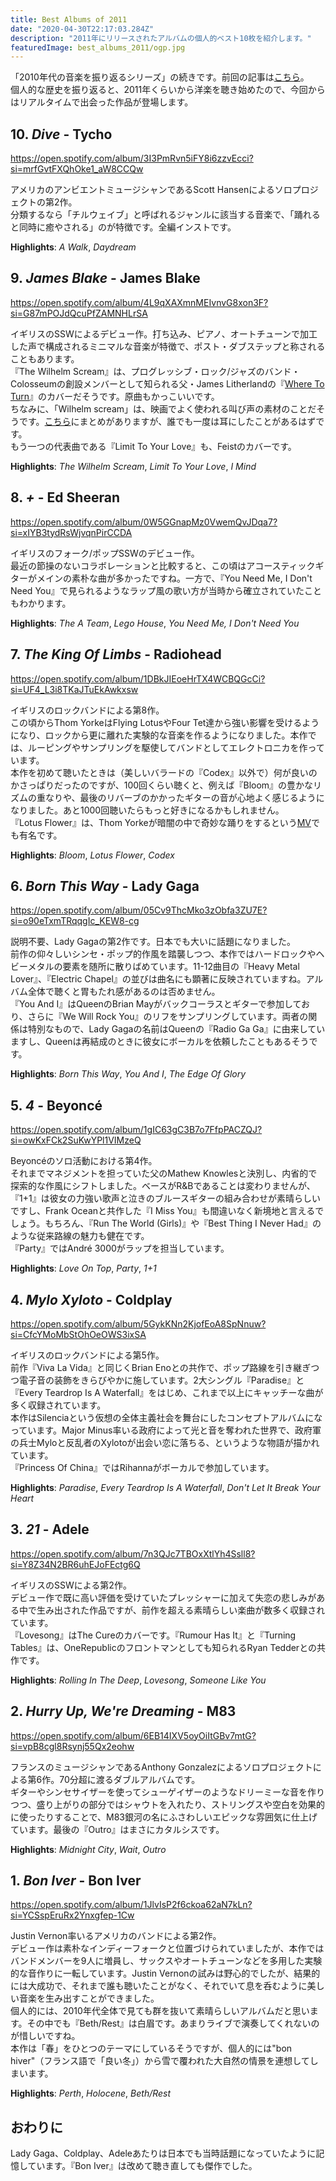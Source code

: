 ```yaml
---
title: Best Albums of 2011
date: "2020-04-30T22:17:03.284Z"
description: "2011年にリリースされたアルバムの個人的ベスト10枚を紹介します。"
featuredImage: best_albums_2011/ogp.jpg
---
```


「2010年代の音楽を振り返るシリーズ」の続きです。前回の記事は[こちら](https://hippocampus-garden.com/best_albums_2010/)。  
個人的な歴史を振り返ると、2011年くらいから洋楽を聴き始めたので、今回からはリアルタイムで出会った作品が登場します。

## 10. *Dive* - Tycho
https://open.spotify.com/album/3I3PmRvn5iFY8i6zzvEcci?si=mrfGvtFXQhOke1_aW8CCQw

アメリカのアンビエントミュージシャンであるScott Hansenによるソロプロジェクトの第2作。  
分類するなら「チルウェイブ」と呼ばれるジャンルに該当する音楽で、「踊れると同時に癒やされる」のが特徴です。全編インストです。

**Highlights**: *A Walk*, *Daydream*

## 9. *James Blake* - James Blake
https://open.spotify.com/album/4L9qXAXmnMEIvnvG8xon3F?si=G87mPOJdQcuPfZAMNHLrSA

イギリスのSSWによるデビュー作。打ち込み、ピアノ、オートチューンで加工した声で構成されるミニマルな音楽が特徴で、ポスト・ダブステップと称されることもあります。  
『The Wilhelm Scream』は、プログレッシブ・ロック/ジャズのバンド・Colosseumの創設メンバーとして知られる父・James Litherlandの『[Where To Turn](https://open.spotify.com/track/2otu7rCdh00SdDHpviTch9?si=911u7yy-SImLDhCwpwWSXw)』のカバーだそうです。原曲もかっこいいです。  
ちなみに、「Wilhelm scream」は、映画でよく使われる叫び声の素材のことだそうです。[こちら](https://youtu.be/cdbYsoEasio)にまとめがありますが、誰でも一度は耳にしたことがあるはずです。  
もう一つの代表曲である『Limit To Your Love』も、Feistのカバーです。

**Highlights**: *The Wilhelm Scream*, *Limit To Your Love*, *I Mind*

## 8. *+* - Ed Sheeran
https://open.spotify.com/album/0W5GGnapMz0VwemQvJDqa7?si=xIYB3tydRsWjvqnPirCCDA

イギリスのフォーク/ポップSSWのデビュー作。  
最近の節操のないコラボレーションと比較すると、この頃はアコースティックギターがメインの素朴な曲が多かったですね。一方で、『You Need Me, I Don't Need You』で見られるようなラップ風の歌い方が当時から確立されていたこともわかります。

**Highlights**: *The A Team*, *Lego House*, *You Need Me, I Don't Need You*

## 7. *The King Of Limbs*  - Radiohead
https://open.spotify.com/album/1DBkJIEoeHrTX4WCBQGcCi?si=UF4_L3i8TKaJTuEkAwkxsw

イギリスのロックバンドによる第8作。  
この頃からThom YorkeはFlying LotusやFour Tet達から強い影響を受けるようになり、ロックから更に離れた実験的な音楽を作るようになりました。本作では、ルーピングやサンプリングを駆使してバンドとしてエレクトロニカを作っています。  
本作を初めて聴いたときは（美しいバラードの『Codex』以外で）何が良いのかさっぱりだったのですが、100回くらい聴くと、例えば『Bloom』の豊かなリズムの重なりや、最後のリバーブのかかったギターの音が心地よく感じるようになりました。あと1000回聴いたらもっと好きになるかもしれません。  
『Lotus Flower』は、Thom Yorkeが暗闇の中で奇妙な踊りをするという[MV](https://youtu.be/cfOa1a8hYP8)でも有名です。

**Highlights**: *Bloom*, *Lotus Flower*, *Codex*

## 6. *Born This Way* - Lady Gaga
https://open.spotify.com/album/05Cv9ThcMko3zObfa3ZU7E?si=o90eTxmTRqqgIc_KEW8-cg

説明不要、Lady Gagaの第2作です。日本でも大いに話題になりました。  
前作の仰々しいシンセ・ポップ的作風を踏襲しつつ、本作ではハードロックやヘビーメタルの要素を随所に散りばめています。11-12曲目の『Heavy Metal Lover』、『Electric Chapel』の並びは曲名にも顕著に反映されていますね。アルバム全体で聴くと胃もたれ感があるのは否めません。  
『You And I』はQueenのBrian Mayがバックコーラスとギターで参加しており、さらに『We Will Rock You』のリフをサンプリングしています。両者の関係は特別なもので、Lady Gagaの名前はQueenの『Radio Ga Ga』に由来していますし、Queenは再結成のときに彼女にボーカルを依頼したこともあるそうです。

**Highlights**: *Born This Way*, *You And I*, *The Edge Of Glory*

## 5. *4* - Beyoncé
https://open.spotify.com/album/1gIC63gC3B7o7FfpPACZQJ?si=owKxFCk2SuKwYPl1VIMzeQ

Beyoncéのソロ活動における第4作。  
それまでマネジメントを担っていた父のMathew Knowlesと決別し、内省的で探索的な作風にシフトしました。ベースがR&Bであることは変わりませんが、『1+1』は彼女の力強い歌声と泣きのブルースギターの組み合わせが素晴らしいですし、Frank Oceanと共作した『I Miss You』も間違いなく新境地と言えるでしょう。もちろん、『Run The World (Girls)』や『Best Thing I Never Had』のような従来路線の魅力も健在です。  
『Party』ではAndré 3000がラップを担当しています。

**Highlights**: *Love On Top*, *Party*, *1+1*

## 4. *Mylo Xyloto* - Coldplay
https://open.spotify.com/album/5GykKNn2KjofEoA8SpNnuw?si=CfcYMoMbStOhOeOWS3ixSA

イギリスのロックバンドによる第5作。  
前作『Viva La Vida』と同じくBrian Enoとの共作で、ポップ路線を引き継ぎつつ電子音の装飾をきらびやかに施しています。2大シングル『Paradise』と『Every Teardrop Is A Waterfall』をはじめ、これまで以上にキャッチーな曲が多く収録されています。  
本作はSilenciaという仮想の全体主義社会を舞台にしたコンセプトアルバムになっています。Major Minus率いる政府によって光と音を奪われた世界で、政府軍の兵士Myloと反乱者のXylotoが出会い恋に落ちる、というような物語が描かれています。  
『Princess Of China』ではRihannaがボーカルで参加しています。

**Highlights**: *Paradise*, *Every Teardrop Is A Waterfall*, *Don't Let It Break Your Heart*

## 3. *21* - Adele
https://open.spotify.com/album/7n3QJc7TBOxXtlYh4Ssll8?si=Y8Z34N2BR6uhEJoFEctg6Q

イギリスのSSWによる第2作。  
デビュー作で既に高い評価を受けていたプレッシャーに加えて失恋の悲しみがある中で生み出された作品ですが、前作を超える素晴らしい楽曲が数多く収録されています。  
『Lovesong』はThe Cureのカバーです。『Rumour Has It』と『Turning Tables』は、OneRepublicのフロントマンとしても知られるRyan Tedderとの共作です。

**Highlights**: *Rolling In The Deep*, *Lovesong*, *Someone Like You*

## 2. *Hurry Up, We're Dreaming* - M83
https://open.spotify.com/album/6EB14IXV5oyOiItGBv7mtG?si=vpB8cgl8Rsynj55Qx2eohw

フランスのミュージシャンであるAnthony Gonzalezによるソロプロジェクトによる第6作。70分超に渡るダブルアルバムです。  
ギターやシンセサイザーを使ってシューゲイザーのようなドリーミーな音を作りつつ、盛り上がりの部分ではシャウトを入れたり、ストリングスや空白を効果的に使ったりすることで、M83銀河の名にふさわしいエピックな雰囲気に仕上げています。最後の『Outro』はまさにカタルシスです。

**Highlights**: *Midnight City*, *Wait*, *Outro*

## 1. *Bon Iver* - Bon Iver
https://open.spotify.com/album/1JlvIsP2f6ckoa62aN7kLn?si=YCSspEruRx2Ynxgfep-1Cw

Justin Vernon率いるアメリカのバンドによる第2作。  
デビュー作は素朴なインディーフォークと位置づけられていましたが、本作ではバンドメンバーを9人に増員し、サックスやオートチューンなどを多用した実験的な音作りに一転しています。Justin Vernonの試みは野心的でしたが、結果的には大成功で、それまで誰も聴いたことがなく、それでいて息を呑むように美しい音楽を生み出すことができました。  
個人的には、2010年代全体で見ても群を抜いて素晴らしいアルバムだと思います。その中でも『Beth/Rest』は白眉です。あまりライブで演奏してくれないのが惜しいですね。  
本作は「春」をひとつのテーマにしているそうですが、個人的には"bon hiver"（フランス語で「良い冬」）から雪で覆われた大自然の情景を連想してしまいます。

**Highlights**: *Perth*, *Holocene*, *Beth/Rest*

## おわりに
Lady Gaga、Coldplay、Adeleあたりは日本でも当時話題になっていたように記憶しています。『Bon Iver』は改めて聴き直しても傑作でした。